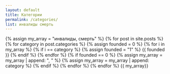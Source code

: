 ```yaml
---
layout: default
title: Категории
permalink: /categories/
list: инвалиды смерть
---
```

{% assign my_array = "инвалиды, смерть" %}
{% for post in site.posts %}
{% for category in post.categories %}
{% assign founded = 0 %}
{% for i in my_array %}
{% if i == category %}
{% assign founded = "1" %}
{{ founded }}
{% endif %}
{% endfor %}
{% if founded == 0 %}
{% assign my_array = my_array | append: ", " %}
{% assign my_array = my_array | append: category %}
{% endif %}
{% endfor %}
{% endfor %}
{{ my_array}}
